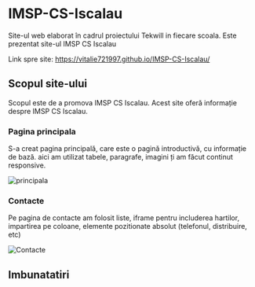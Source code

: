 # IMSP-CS-Iscalau
Site-ul  web elaborat în cadrul proiectului Tekwill in fiecare scoala. Este prezentat site-ul IMSP CS Iscalau
 
Link spre site: https://vitalie721997.github.io/IMSP-CS-Iscalau/

## Scopul site-ului

Scopul este de a promova IMSP CS Iscalau.
Acest site oferă informație despre IMSP CS Iscalau.

### Pagina principala

S-a creat pagina principală, care este o pagină introductivă, cu informație de bază. aici am utilizat tabele, paragrafe, imagini ți am făcut continut responsive.

![principala](https://user-images.githubusercontent.com/75493349/103309131-ebc49200-4a1c-11eb-85a7-f418fa5decb0.png)

### Contacte

Pe pagina de contacte am folosit liste, iframe pentru includerea hartilor, impartirea pe coloane, elemente pozitionate absolut (telefonul, distribuire, etc)

![Contacte](https://user-images.githubusercontent.com/75493349/103310131-8de57980-4a1f-11eb-812b-06c4fe9d5c8a.png)

## Imbunatatiri
